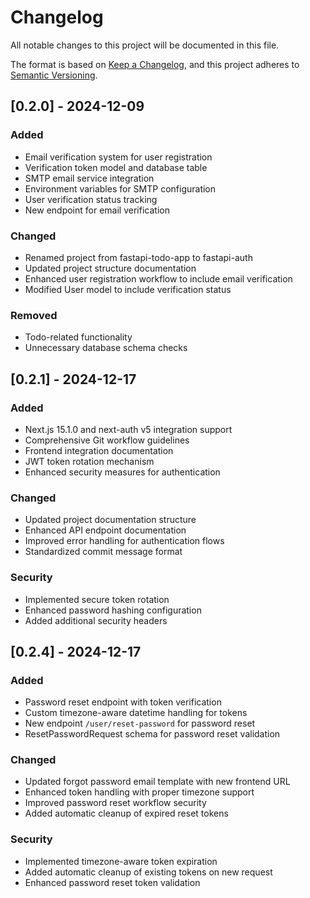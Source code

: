 # Changelog

All notable changes to this project will be documented in this file.

The format is based on [Keep a Changelog](https://keepachangelog.com/en/1.0.0/),
and this project adheres to [Semantic Versioning](https://semver.org/spec/v2.0.0.html).

## [0.2.0] - 2024-12-09

### Added

- Email verification system for user registration
- Verification token model and database table
- SMTP email service integration
- Environment variables for SMTP configuration
- User verification status tracking
- New endpoint for email verification

### Changed

- Renamed project from fastapi-todo-app to fastapi-auth
- Updated project structure documentation
- Enhanced user registration workflow to include email verification
- Modified User model to include verification status

### Removed

- Todo-related functionality
- Unnecessary database schema checks

## [0.2.1] - 2024-12-17

### Added

- Next.js 15.1.0 and next-auth v5 integration support
- Comprehensive Git workflow guidelines
- Frontend integration documentation
- JWT token rotation mechanism
- Enhanced security measures for authentication

### Changed

- Updated project documentation structure
- Enhanced API endpoint documentation
- Improved error handling for authentication flows
- Standardized commit message format

### Security

- Implemented secure token rotation
- Enhanced password hashing configuration
- Added additional security headers

## [0.2.4] - 2024-12-17

### Added
- Password reset endpoint with token verification
- Custom timezone-aware datetime handling for tokens
- New endpoint `/user/reset-password` for password reset
- ResetPasswordRequest schema for password reset validation

### Changed
- Updated forgot password email template with new frontend URL
- Enhanced token handling with proper timezone support
- Improved password reset workflow security
- Added automatic cleanup of expired reset tokens

### Security
- Implemented timezone-aware token expiration
- Added automatic cleanup of existing tokens on new request
- Enhanced password reset token validation
